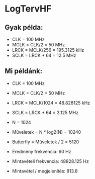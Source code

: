 # LogTervHF

## Gyak példa:
- CLK = 100 MHz
- MCLK = CLK/2 = 50 MHz
- LRCK = MCLK/256 = 195.3125 kHz
- SCLK = LRCK * 64 = 12.5 MHz

## Mi példánk:
- CLK = 100 MHz
- MCLK = CLK/2 = 50 MHz
- LRCK = MCLK/1024 = 48.828125 kHz
- SCLK = LRCK * 64 = 3.125 MHz


- N = 1024
- Műveletek = N * log2(N) = 10240
- Butterfly = Műveletek / 2 = 5120


- Eredmény frekvencia:			60 Hz
- Mintavételi frekvencia:		48828.125 Hz
- Mintavétel / megjelenítés:	813.8